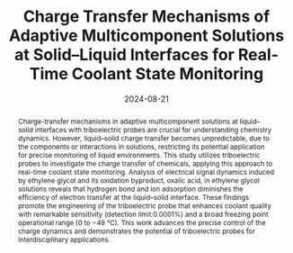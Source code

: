 ---
title: Charge Transfer Mechanisms of Adaptive Multicomponent Solutions  at Solid–Liquid Interfaces for Real-Time Coolant State Monitoring
authors:
- Yanxu Lu
- Leibo Li
- Shengdao Wang
- 蒲鑫
- 朱有亮
- Yanchao Yang
- Jiashuang Luan
- Shuling Zhang
- Guibin Wang
date: '2024-08-21'
doi: 10.1021/acs.nanolett.4c03174
publish_types: ['期刊文章']
publication: Nano Letters
publication_short: Nano Lett.
abstract: Charge-transfer mechanisms in adaptive multicomponent  solutions at liquid–solid interfaces with triboelectric probes are  crucial for understanding chemistry dynamics. However, liquid–solid  charge transfer becomes unpredictable, due to the components or  interactions in solutions, restricting its potential application for  precise monitoring of liquid environments. This study utilizes  triboelectric probes to investigate the charge transfer of chemicals,  applying this approach to real-time coolant state monitoring. Analysis  of electrical signal dynamics induced by ethylene glycol and its  oxidation byproduct, oxalic acid, in ethylene glycol solutions reveals  that hydrogen bond and ion adsorption diminishes the efficiency of  electron transfer at the liquid–solid interface. These findings promote  the engineering of the triboelectric probe that enhances coolant quality  with remarkable sensitivity (detection limit:0.0001%) and a broad  freezing point operational range (0 to −49 °C). This work advances the  precise control of the charge dynamics and demonstrates the potential of  triboelectric probes for interdisciplinary applications.
url_pdf: https://doi.org/10.1021/acs.nanolett.4c03174
---